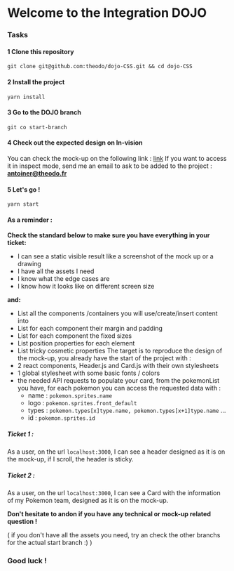 # Welcome to the Integration DOJO

### Tasks

#### 1 Clone this repository
`git clone git@github.com:theodo/dojo-CSS.git && cd dojo-CSS`

#### 2 Install the project
`yarn install`

#### 3 Go to the DOJO branch
`git co start-branch`

#### 4 Check out the expected design on In-vision
You can check the mock-up on the following link : [link](https://invis.io/WJRNTWU32NX)
If you want to access it in inspect mode, send me an email to ask to be added to the project :
**antoiner@theodo.fr**

#### 5 Let's go !
`yarn start`

#### As a reminder :

**Check the standard below to make sure you have everything in your ticket:**
 - I can see a static visible result like a screenshot of the mock up or a drawing
 - I have all the assets I need
 - I know what the edge cases are
 - I know how it looks like on different screen size

**and:**

 - List all the components /containers you will use/create/insert content into
 - List for each component their margin and padding
 - List for each component the fixed sizes
 - List position properties for each element
 - List tricky cosmetic properties 
The target is to reproduce the design of the mock-up, you already have the start of the project with :
 - 2 react components, Header.js and Card.js with their own stylesheets
 - 1 global stylesheet with some basic fonts / colors
 - the needed API requests to populate your card, from the pokemonList you have, for each pokemon you can access the requested data with : 
    - name : `pokemon.sprites.name`
    - logo : `pokemon.sprites.front_default`
    - types : `pokemon.types[x]type.name, pokemon.types[x+1]type.name` ...
    - id : `pokemon.sprites.id`
 
 
##### Ticket 1 : 
As a user, on the url `localhost:3000`, I can see a header designed as it is on the mock-up, if I scroll, the header is sticky.

##### Ticket 2 : 
As a user, on the url `localhost:3000`, I can see a Card with the information of my Pokemon team, designed as it is on the mock-up.
  

  
 **Don't hesitate to andon if you have any technical or mock-up related question !**

( if you don't have all the assets you need, try an check the other branchs for the actual start branch :) ) 
### Good luck !


